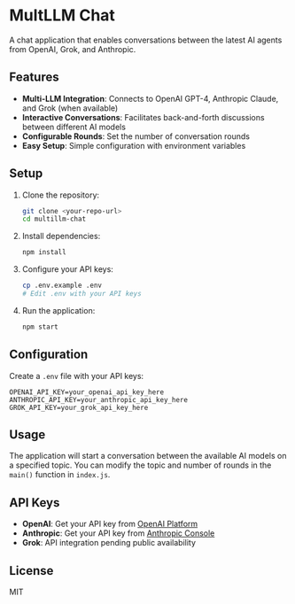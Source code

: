 # MultLLM Chat

A chat application that enables conversations between the latest AI agents from OpenAI, Grok, and Anthropic.

## Features

- **Multi-LLM Integration**: Connects to OpenAI GPT-4, Anthropic Claude, and Grok (when available)
- **Interactive Conversations**: Facilitates back-and-forth discussions between different AI models
- **Configurable Rounds**: Set the number of conversation rounds
- **Easy Setup**: Simple configuration with environment variables

## Setup

1. Clone the repository:
   ```bash
   git clone <your-repo-url>
   cd multillm-chat
   ```

2. Install dependencies:
   ```bash
   npm install
   ```

3. Configure your API keys:
   ```bash
   cp .env.example .env
   # Edit .env with your API keys
   ```

4. Run the application:
   ```bash
   npm start
   ```

## Configuration

Create a `.env` file with your API keys:

```
OPENAI_API_KEY=your_openai_api_key_here
ANTHROPIC_API_KEY=your_anthropic_api_key_here
GROK_API_KEY=your_grok_api_key_here
```

## Usage

The application will start a conversation between the available AI models on a specified topic. You can modify the topic and number of rounds in the `main()` function in `index.js`.

## API Keys

- **OpenAI**: Get your API key from [OpenAI Platform](https://platform.openai.com/api-keys)
- **Anthropic**: Get your API key from [Anthropic Console](https://console.anthropic.com/)
- **Grok**: API integration pending public availability

## License

MIT